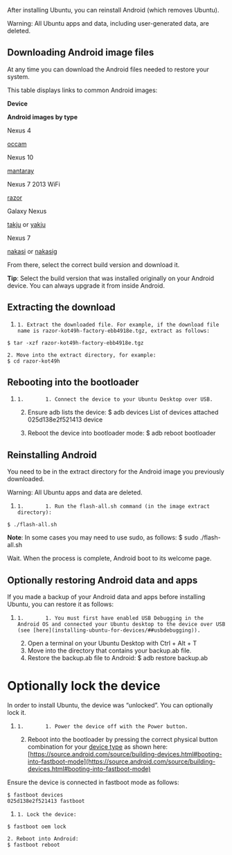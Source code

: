





After installing Ubuntu, you can reinstall Android (which removes Ubuntu).

Warning: All Ubuntu apps and data, including user-generated data, are deleted.

## Downloading Android image files

At any time you can download the Android files needed to restore your system.

This table displays links to common Android images:

**Device**

**Android images by type**

Nexus 4

[occam](https://developers.google.com/android/nexus/images#occam)

Nexus 10

[mantaray](https://developers.google.com/android/nexus/images#mantaray)

Nexus 7 2013 WiFi

[razor](https://developers.google.com/android/nexus/images#razor)

Galaxy Nexus

[takju](https://developers.google.com/android/nexus/images#takju) or
[yakju](https://developers.google.com/android/nexus/images#yakju)

Nexus 7

[nakasi](https://developers.google.com/android/nexus/images#nakasi) or
[nakasig](https://developers.google.com/android/nexus/images#nakasig)

From there, select the correct build version and download it.

**Tip**: Select the build version that was installed originally on your Android device. You can always upgrade it from inside Android.

## Extracting the download

  1.     1. Extract the downloaded file. For example, if the download file name is razor-kot49h-factory-ebb4918e.tgz, extract as follows:
    $ tar -xzf razor-kot49h-factory-ebb4918e.tgz

    2. Move into the extract directory, for example:
    $ cd razor-kot49h

## Rebooting into the bootloader

  1.     1.       1. Connect the device to your Ubuntu Desktop over USB.
      2. Ensure adb lists the device:
    $ adb devices
    List of devices attached
    025d138e2f521413 device

      3. Reboot the device into bootloader mode:
    $ adb reboot bootloader

## Reinstalling Android

You need to be in the extract directory for the Android image you previously
downloaded.

Warning: All Ubuntu apps and data are deleted.

  1.     1.       1. Run the flash-all.sh command (in the image extract directory):
    $ ./flash-all.sh

**Note**: In some cases you may need to use sudo, as follows: $ sudo ./flash-all.sh

Wait. When the process is complete, Android boot to its welcome page.

## Optionally restoring Android data and apps

If you made a backup of your Android data and apps before installing Ubuntu,
you can restore it as follows:

  1.     1.       1. You must first have enabled USB Debugging in the Android OS and connected your Ubuntu desktop to the device over USB (see [here](installing-ubuntu-for-devices/##usbdebugging)).
      2. Open a terminal on your Ubuntu Desktop with Ctrl + Alt + T
      3. Move into the directory that contains your backup.ab file.
      4. Restore the backup.ab file to Android:
    $ adb restore backup.ab

# Optionally lock the device

In order to install Ubuntu, the device was “unlocked”. You can optionally lock
it.

  1.     1.       1. Power the device off with the Power button.
      2. Reboot into the bootloader by pressing the correct physical button combination for your [device type](devices.md) as shown here: [https://source.android.com/source/building-devices.html#booting-into-fastboot-mode](https://source.android.com/source/building-devices.html#booting-into-fastboot-mode)

Ensure the device is connected in fastboot mode as follows:

    $ fastboot devices
    025d138e2f521413 fastboot

  1.     1. Lock the device:
    $ fastboot oem lock

    2. Reboot into Android:
    $ fastboot reboot





